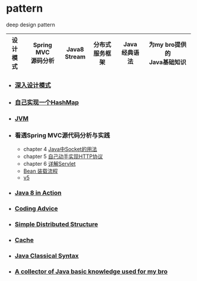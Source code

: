 # pattern
deep design pattern

设计<br/>模式 | Spring MVC<br/>源码分析 | Java8<br/>Stream | 分布式<br/>服务框架 | Java<br/>经典语法 | 为my bro提供的<br/>Java基础知识  
-----|----------------|-------------|----------|----------|--------------------

- ### [深入设计模式](https://github.com/Zychaowill/pattern/tree/master/pattern-design/src/main/java/com/pattern/designpattern)

- ### [自己实现一个HashMap](https://github.com/Zychaowill/pattern/tree/master/pattern-tutor/pattern-tutor-syntax/src/main/java/com/pattern/tutor/syntax/collection/custom/map)

- ### [JVM](https://github.com/Zychaowill/pattern/tree/master/pattern-tutor/pattern-tutor-jvm)

- ### 看透Spring MVC源代码分析与实践
	- chapter 4 [Java中Socket的用法](https://github.com/Zychaowill/pattern/tree/master/pattern-tutor/pattern-tutor-springmvc/src/main/java/com/pattern/tutor/deepinspringmvc/socket)
	- chapter 5 [自己动手实现HTTP协议](https://github.com/Zychaowill/pattern/tree/master/pattern-tutor/pattern-tutor-springmvc/src/main/java/com/pattern/tutor/deepinspringmvc/http)
	- chapter 6 [详解Servlet](https://blog.csdn.net/qq_17776287/article/details/78118769)
	- [Bean 装载流程](https://github.com/Zychaowill/pattern/tree/master/pattern-tutor/pattern-tutor-springmvc/src/main/java/com/pattern/tutor/deepinspringmvc/simple)
	- [v5](https://github.com/Zychaowill/pattern/tree/master/pattern-tutor/pattern-tutor-springmvc/src/main/java/com/pattern/tutor/deepinspringmvc/v5)

- ### [Java 8 in Action](https://github.com/Zychaowill/pattern/tree/master/pattern-tutor/pattern-tutor-syntax/src/main/java/com/pattern/tutor/syntax/action/newfeature/java8)

- ### [Coding Advice](https://github.com/Zychaowill/pattern/tree/master/pattern-coding-thinking/src/main/java/com/pattern/codingthinking/adviceoof)

- ### [Simple Distributed Structure](https://github.com/Zychaowill/pattern/tree/master/pattern-distribution)

- ### [Cache](https://github.com/Zychaowill/pattern/tree/master/pattern-tutor/pattern-tutor-syntax/src/main/java/com/pattern/tutor/syntax/cache)

- ### [Java Classical Syntax](https://github.com/Zychaowill/pattern/tree/master/pattern-tutor/pattern-tutor-syntax/src/main/java/com/pattern/tutor/syntax)

- ### [A collector of Java basic knowledge used for my bro](https://github.com/buildupchao/pattern/tree/master/pattern-collector-java)
